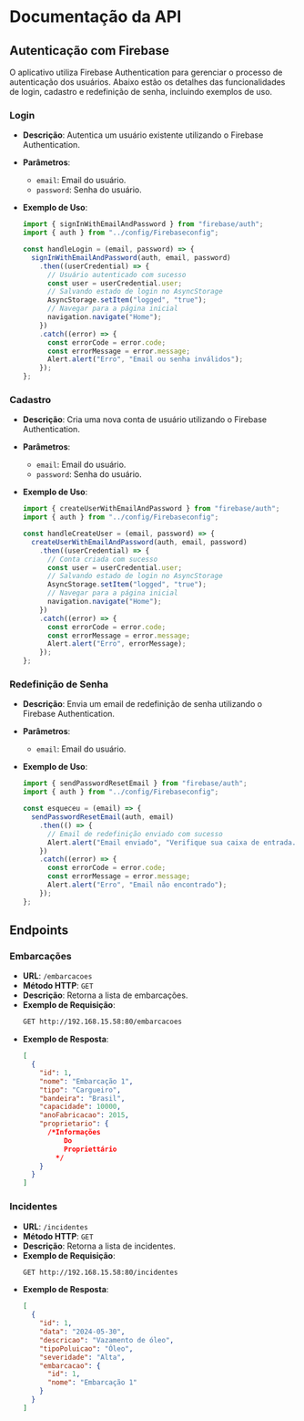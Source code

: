 # Documentação da API

## Autenticação com Firebase

O aplicativo utiliza Firebase Authentication para gerenciar o processo de autenticação dos usuários. Abaixo estão os detalhes das funcionalidades de login, cadastro e redefinição de senha, incluindo exemplos de uso.

### Login

- **Descrição**: Autentica um usuário existente utilizando o Firebase Authentication.
- **Parâmetros**:
  - `email`: Email do usuário.
  - `password`: Senha do usuário.
- **Exemplo de Uso**:

  ```javascript
  import { signInWithEmailAndPassword } from "firebase/auth";
  import { auth } from "../config/Firebaseconfig";

  const handleLogin = (email, password) => {
    signInWithEmailAndPassword(auth, email, password)
      .then((userCredential) => {
        // Usuário autenticado com sucesso
        const user = userCredential.user;
        // Salvando estado de login no AsyncStorage
        AsyncStorage.setItem("logged", "true");
        // Navegar para a página inicial
        navigation.navigate("Home");
      })
      .catch((error) => {
        const errorCode = error.code;
        const errorMessage = error.message;
        Alert.alert("Erro", "Email ou senha inválidos");
      });
  };
  ```

### Cadastro

- **Descrição**: Cria uma nova conta de usuário utilizando o Firebase Authentication.
- **Parâmetros**:
  - `email`: Email do usuário.
  - `password`: Senha do usuário.
- **Exemplo de Uso**:

  ```javascript
  import { createUserWithEmailAndPassword } from "firebase/auth";
  import { auth } from "../config/Firebaseconfig";

  const handleCreateUser = (email, password) => {
    createUserWithEmailAndPassword(auth, email, password)
      .then((userCredential) => {
        // Conta criada com sucesso
        const user = userCredential.user;
        // Salvando estado de login no AsyncStorage
        AsyncStorage.setItem("logged", "true");
        // Navegar para a página inicial
        navigation.navigate("Home");
      })
      .catch((error) => {
        const errorCode = error.code;
        const errorMessage = error.message;
        Alert.alert("Erro", errorMessage);
      });
  };
  ```

### Redefinição de Senha

- **Descrição**: Envia um email de redefinição de senha utilizando o Firebase Authentication.
- **Parâmetros**:
  - `email`: Email do usuário.
- **Exemplo de Uso**:

  ```javascript
  import { sendPasswordResetEmail } from "firebase/auth";
  import { auth } from "../config/Firebaseconfig";

  const esqueceu = (email) => {
    sendPasswordResetEmail(auth, email)
      .then(() => {
        // Email de redefinição enviado com sucesso
        Alert.alert("Email enviado", "Verifique sua caixa de entrada.");
      })
      .catch((error) => {
        const errorCode = error.code;
        const errorMessage = error.message;
        Alert.alert("Erro", "Email não encontrado");
      });
  };
  ```

## Endpoints

### Embarcações

- **URL**: `/embarcacoes`
- **Método HTTP**: `GET`
- **Descrição**: Retorna a lista de embarcações.
- **Exemplo de Requisição**:
  ```bash
  GET http://192.168.15.58:80/embarcacoes
  ```
- **Exemplo de Resposta**:
  ```json
  [
    {
      "id": 1,
      "nome": "Embarcação 1",
      "tipo": "Cargueiro",
      "bandeira": "Brasil",
      "capacidade": 10000,
      "anoFabricacao": 2015,
      "proprietario": {
        /*Informações
            Do
            Propriettário
          */
      }
    }
  ]
  ```

### Incidentes

- **URL**: `/incidentes`
- **Método HTTP**: `GET`
- **Descrição**: Retorna a lista de incidentes.
- **Exemplo de Requisição**:
  ```bash
  GET http://192.168.15.58:80/incidentes
  ```
- **Exemplo de Resposta**:
  ```json
  [
    {
      "id": 1,
      "data": "2024-05-30",
      "descricao": "Vazamento de óleo",
      "tipoPoluicao": "Óleo",
      "severidade": "Alta",
      "embarcacao": {
        "id": 1,
        "nome": "Embarcação 1"
      }
    }
  ]
  ```
